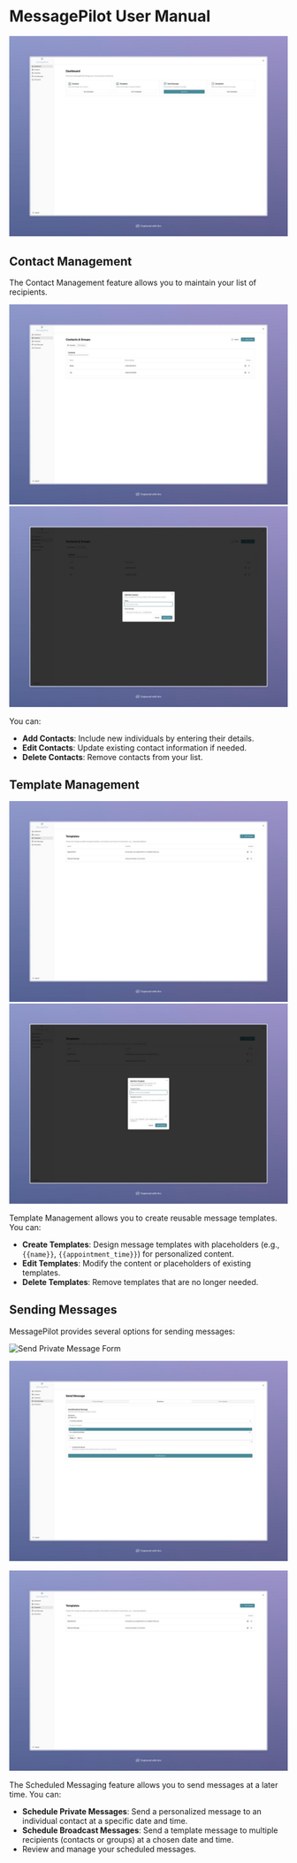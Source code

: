 # MessagePilot User Manual

![MessagePilot Dashboard](/docs/images/ss-dashboard.jpg)

## Contact Management

The Contact Management feature allows you to maintain your list of recipients.

![Contact Form](/docs/images/ss-contact-form.jpg)
![Contact Form Input Example](/docs/images/ss-contact-form-input.jpg)

You can:

*   **Add Contacts**: Include new individuals by entering their details.
*   **Edit Contacts**: Update existing contact information if needed.
*   **Delete Contacts**: Remove contacts from your list.

## Template Management
![Add New Template Form](/docs/images/ss-template.jpg)
![Add New Template Form Input](/docs/images/ss-template-input.jpg)

Template Management allows you to create reusable message templates. You can:

*   **Create Templates**: Design message templates with placeholders (e.g., `{{name}}`, `{{appointment_time}}`) for personalized content.
*   **Edit Templates**: Modify the content or placeholders of existing templates.
*   **Delete Templates**: Remove templates that are no longer needed.

## Sending Messages

MessagePilot provides several options for sending messages:

![Send Private Message Form](/docs/images/single-image.png)

![Send Broadcast Message Form](/docs/images/ss-broadcast.jpg)

![Send Message Using Template Form](/docs/images/ss-template.jpg)

The Scheduled Messaging feature allows you to send messages at a later time. You can:

*   **Schedule Private Messages**: Send a personalized message to an individual contact at a specific date and time.
*   **Schedule Broadcast Messages**: Send a template message to multiple recipients (contacts or groups) at a chosen date and time.
*   Review and manage your scheduled messages.

